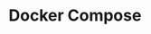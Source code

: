---
id: docker-compose
title: Docker Compose
description: Working with Docker compose
slug: /docker/compose
sidebar_position: 4
---